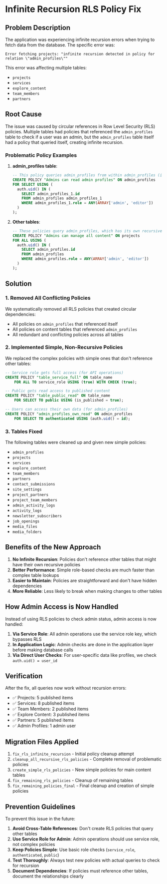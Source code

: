 # Infinite Recursion RLS Policy Fix

## Problem Description

The application was experiencing infinite recursion errors when trying to fetch data from the database. The specific error was:

```
Error fetching projects: "infinite recursion detected in policy for relation \"admin_profiles\""
```

This error was affecting multiple tables:
- `projects`
- `services` 
- `explore_content`
- `team_members`
- `partners`

## Root Cause

The issue was caused by circular references in Row Level Security (RLS) policies. Multiple tables had policies that referenced the `admin_profiles` table to check if a user was an admin, but the `admin_profiles` table itself had a policy that queried itself, creating infinite recursion.

### Problematic Policy Examples

1. **admin_profiles table**:
   ```sql
   -- This policy queries admin_profiles from within admin_profiles (infinite recursion)
   CREATE POLICY "Admins can read admin profiles" ON admin_profiles
   FOR SELECT USING (
     auth.uid() IN (
       SELECT admin_profiles_1.id 
       FROM admin_profiles admin_profiles_1 
       WHERE admin_profiles_1.role = ANY(ARRAY['admin', 'editor'])
     )
   );
   ```

2. **Other tables**:
   ```sql
   -- These policies query admin_profiles, which has its own recursive policy
   CREATE POLICY "Admins can manage all content" ON projects
   FOR ALL USING (
     auth.uid() IN (
       SELECT admin_profiles.id 
       FROM admin_profiles 
       WHERE admin_profiles.role = ANY(ARRAY['admin', 'editor'])
     )
   );
   ```

## Solution

### 1. Removed All Conflicting Policies

We systematically removed all RLS policies that created circular dependencies:

- All policies on `admin_profiles` that referenced itself
- All policies on content tables that referenced `admin_profiles`
- All redundant and conflicting policies across all tables

### 2. Implemented Simple, Non-Recursive Policies

We replaced the complex policies with simple ones that don't reference other tables:

```sql
-- Service role gets full access (for API operations)
CREATE POLICY "table_service_full" ON table_name
    FOR ALL TO service_role USING (true) WITH CHECK (true);

-- Public gets read access to published content
CREATE POLICY "table_public_read" ON table_name
    FOR SELECT TO public USING (is_published = true);

-- Users can access their own data (for admin_profiles)
CREATE POLICY "admin_profiles_own_read" ON admin_profiles
    FOR SELECT TO authenticated USING (auth.uid() = id);
```

### 3. Tables Fixed

The following tables were cleaned up and given new simple policies:

- `admin_profiles`
- `projects`
- `services`
- `explore_content`
- `team_members`
- `partners`
- `contact_submissions`
- `site_settings`
- `project_partners`
- `project_team_members`
- `admin_activity_logs`
- `activity_logs`
- `newsletter_subscribers`
- `job_openings`
- `media_files`
- `media_folders`

## Benefits of the New Approach

1. **No Infinite Recursion**: Policies don't reference other tables that might have their own recursive policies
2. **Better Performance**: Simple role-based checks are much faster than complex table lookups
3. **Easier to Maintain**: Policies are straightforward and don't have hidden dependencies
4. **More Reliable**: Less likely to break when making changes to other tables

## How Admin Access is Now Handled

Instead of using RLS policies to check admin status, admin access is now handled:

1. **Via Service Role**: All admin operations use the service role key, which bypasses RLS
2. **In Application Logic**: Admin checks are done in the application layer before making database calls
3. **Via Direct User Checks**: For user-specific data like profiles, we check `auth.uid() = user_id`

## Verification

After the fix, all queries now work without recursion errors:

- ✅ Projects: 5 published items
- ✅ Services: 8 published items  
- ✅ Team Members: 2 published items
- ✅ Explore Content: 3 published items
- ✅ Partners: 5 published items
- ✅ Admin Profiles: 1 admin user

## Migration Files Applied

1. `fix_rls_infinite_recursion` - Initial policy cleanup attempt
2. `cleanup_all_recursive_rls_policies` - Complete removal of problematic policies
3. `create_simple_rls_policies` - New simple policies for main content tables
4. `fix_remaining_rls_policies` - Cleanup of remaining tables
5. `fix_remaining_policies_final` - Final cleanup and creation of simple policies

## Prevention Guidelines

To prevent this issue in the future:

1. **Avoid Cross-Table References**: Don't create RLS policies that query other tables
2. **Use Service Role for Admin**: Admin operations should use service role, not complex policies
3. **Keep Policies Simple**: Use basic role checks (`service_role`, `authenticated`, `public`)
4. **Test Thoroughly**: Always test new policies with actual queries to check for recursion
5. **Document Dependencies**: If policies must reference other tables, document the relationships clearly 